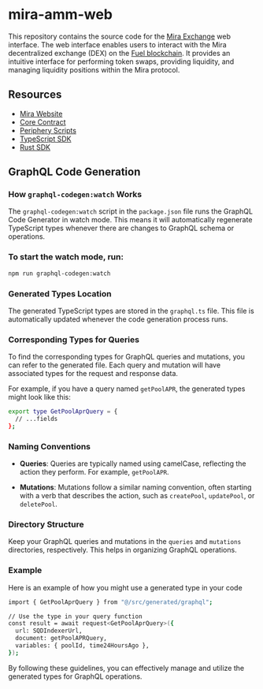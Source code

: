 # mira-amm-web

This repository contains the source code for the [Mira Exchange](https://mira.ly/) web interface.
The web interface enables users to interact with the Mira decentralized exchange (DEX) on
the [Fuel blockchain](https://fuel.network/).
It provides an intuitive interface for performing token swaps, providing liquidity, and managing liquidity positions
within the Mira protocol.

## Resources

- [Mira Website](https://mira.ly/)
- [Core Contract](https://github.com/mira-amm/mira-v1-core)
- [Periphery Scripts](https://github.com/mira-amm/mira-v1-periphery)
- [TypeScript SDK](https://github.com/mira-amm/mira-v1-ts)
- [Rust SDK](https://github.com/mira-amm/mira-v1-rs)

## GraphQL Code Generation

### How `graphql-codegen:watch` Works

The `graphql-codegen:watch` script in the `package.json` file runs the GraphQL Code Generator in watch mode. This means it will automatically regenerate TypeScript types whenever there are changes to GraphQL schema or operations.

### To start the watch mode, run:

```bash
npm run graphql-codegen:watch
```

### Generated Types Location

The generated TypeScript types are stored in the `graphql.ts` file. This file is automatically updated whenever the code generation process runs.

### Corresponding Types for Queries

To find the corresponding types for GraphQL queries and mutations, you can refer to the generated file. Each query and mutation will have associated types for the request and response data.

For example, if you have a query named `getPoolAPR`, the generated types might look like this:

```bash
export type GetPoolAprQuery = {
  // ...fields
};
```

### Naming Conventions

- **Queries**: Queries are typically named using camelCase, reflecting the action they perform. For example, `getPoolAPR`.

- **Mutations**: Mutations follow a similar naming convention, often starting with a verb that describes the action, such as `createPool`, `updatePool`, or `deletePool`.

### Directory Structure

Keep your GraphQL queries and mutations in the `queries` and `mutations` directories, respectively. This helps in organizing GraphQL operations.

### Example

Here is an example of how you might use a generated type in your code

```bash
import { GetPoolAprQuery } from "@/src/generated/graphql";

// Use the type in your query function
const result = await request<GetPoolAprQuery>({
  url: SQDIndexerUrl,
  document: getPoolAPRQuery,
  variables: { poolId, time24HoursAgo },
});
```

By following these guidelines, you can effectively manage and utilize the generated types for GraphQL operations.
